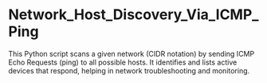 # Network_Host_Discovery_Via_ICMP_Ping
This Python script scans a given network (CIDR notation) by sending ICMP Echo Requests (ping) to all possible hosts. It identifies and lists active devices that respond, helping in network troubleshooting and monitoring.

